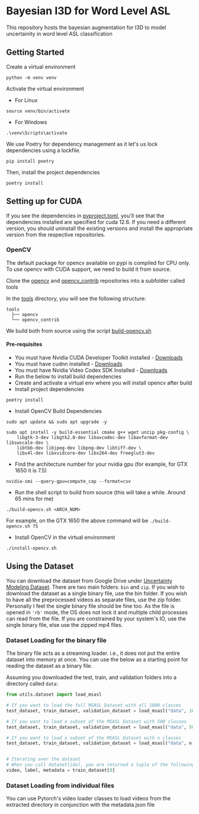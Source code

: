 # Bayesian I3D for Word Level ASL

This repository hosts the bayesian augmentation for I3D to model uncertainity in word level ASL classification

## Getting Started

Create a virtual environment
```shell
python -m venv venv
```

Activate the virtual environment
- For Linux
```shell
source venv/bin/activate
```

- For Windows
```shell
.\venv\Scripts\activate
```

We use Poetry for dependency management as it let's us lock dependencies using a lockfile.
```shell
pip install poetry
```

Then, install the project dependencies
```shell
poetry install
```


## Setting up for CUDA
If you see the dependencies in [pyproject.toml](./pyproject.toml), you'll see that the dependencies installed are specified for cuda 12.6. If you need a different version, you should uninstall the existing versions and install the appropriate version from the respective repositories.

### OpenCV
The default package for opencv available on pypi is compiled for CPU only. To use opencv with CUDA support, we need to build it from source.

Clone the [opencv](https://github.com/opencv/opencv) and [opencv_contrib](https://github.com/opencv/opencv_contrib) repositories into a subfolder called tools

In the [tools](./tools/) directory, you will see the following structure:
```
tools
  ├── opencv
  └── opencv_contrib
```

We build both from source using the script [build-opencv.sh](./build-opencv.sh)

#### Pre-requisites
- You must have Nvidia CUDA Developer Toolkit installed - [Downloads](https://developer.nvidia.com/cuda-downloads)
- You must have cudnn installed - [Downloads](https://developer.nvidia.com/cudnn)
- You must have Nvidia Video Codex SDK Installed - [Downloads](https://developer.nvidia.com/video-codec-sdk)
- Run the below to install build dependencies
- Create and activate a virtual env where you will install opencv after build
- Install project dependencies
```shell
poetry install
``` 
- Install OpenCV Build Dependencies
```shell
sudo apt update && sudo apt upgrade -y
```
```shell
sudo apt install -y build-essential cmake g++ wget unzip pkg-config \
    libgtk-3-dev libgtk2.0-dev libavcodec-dev libavformat-dev libswscale-dev \
    libtbb-dev libjpeg-dev libpng-dev libtiff-dev \
    libv4l-dev libxvidcore-dev libx264-dev freeglut3-dev
```
- Find the architecture number for your nvidia gpu (for example, for GTX 1650 it is 7.5)
```shell
nvidia-smi --query-gpu=compute_cap --format=csv
```

- Run the shell script to build from source (this will take a while. Around 65 mins for me)
```shell
./build-opencv.sh <ARCH_NUM>
```
For example, on the GTX 1650 the above command will be `./build-opencv.sh 75`

- Install OpenCV in the virtual environment
```shell
./install-opencv.sh
```


## Using the Dataset

You can download the dataset from Google Drive under [Uncertainty Modeling Dataset](https://drive.google.com/drive/u/0/folders/1mzAql9-bdX59mUN7_TDTzLQ8Sb68ELqi).
There are two main folders: `bin` and `zip`. If you wish to download the dataset as a single binary file, use the bin folder. If you wish to have all the preprocessed videos as separate files, use the zip folder. Personally I feel the single binary file should be fine too. As the file is opened in `'rb'` mode, the OS does not lock it and multiple child processes can read from the file. If you are constrained by your system's IO, use the single binary file, else use the zipped mp4 files.

### Dataset Loading for the binary file

The binary file acts as a streaming loader. i.e., it does not put the entire dataset into memory at once. You can use the below as a starting point for reading the dataset as a binary file.

Assuming you downloaded the test, train, and validation folders into a directory called `data`:

```python
from utils.dataset import load_msasl

# If you want to load the full MSASL Dataset with all 1000 classes
test_dataset, train_dataset, validation_dataset = load_msasl("data", 1000)

# If you want to load a subset of the MSASL Dataset with 500 classes
test_dataset, train_dataset, validation_dataset = load_msasl("data", 500)

# If you want to load a subset of the MSASL Dataset with n classes
test_dataset, train_dataset, validation_dataset = load_msasl("data", n)


# Iterating over the dataset
# When you call dataset[idx], you are returned a tuple of the following format (video_tensor: Tensor, label: int, metadata: dict)
video, label, metadata = train_dataset[0]
```

### Dataset Loading from individual files

You can use Pytorch's video loader classes to load videos from the extracted directory in conjunction with the metadata.json file
